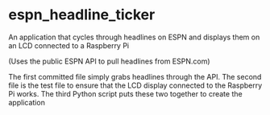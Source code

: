 espn_headline_ticker
====================

An application that cycles through headlines on ESPN and displays them on an LCD connected to a Raspberry Pi

(Uses the public ESPN API to pull headlines from ESPN.com)

The first committed file simply grabs headlines through the API.
The second file is the test file to ensure that the LCD display connected to the Raspberry Pi works.
The third Python script puts these two together to create the application
